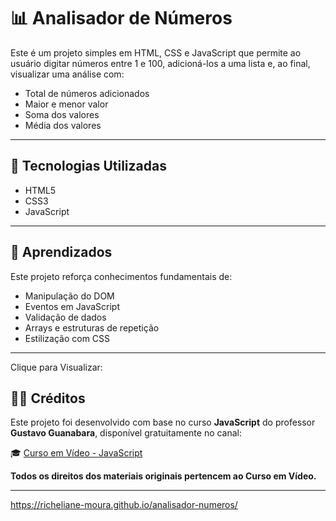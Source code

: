 # 📊 Analisador de Números

Este é um projeto simples em HTML, CSS e JavaScript que permite ao usuário digitar números entre 1 e 100,
adicioná-los a uma lista e, ao final, visualizar uma análise com:

- Total de números adicionados
- Maior e menor valor
- Soma dos valores
- Média dos valores

---
## 🚀 Tecnologias Utilizadas

- HTML5
- CSS3
- JavaScript 

---

## 🧠 Aprendizados

Este projeto reforça conhecimentos fundamentais de:

- Manipulação do DOM
- Eventos em JavaScript
- Validação de dados
- Arrays e estruturas de repetição
- Estilização com CSS

---
Clique para Visualizar:

## 👨‍🏫 Créditos

Este projeto foi desenvolvido com base no curso **JavaScript** do professor **Gustavo Guanabara**, disponível gratuitamente no canal:

🎓 [Curso em Vídeo - JavaScript](https://www.youtube.com/cursoemvideo_)

**Todos os direitos dos materiais originais pertencem ao Curso em Vídeo.**

---


https://richeliane-moura.github.io/analisador-numeros/
